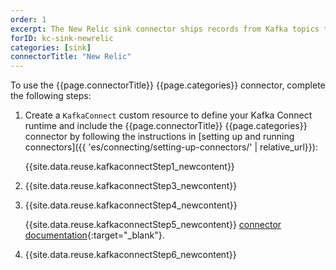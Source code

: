 ```yaml
---
order: 1
excerpt: The New Relic sink connector ships records from Kafka topics to several of New Relic's Ingestion API endpoints, for events, metrics, or logs.
forID: kc-sink-newrelic
categories: [sink]
connectorTitle: "New Relic"
---
```


To use the {{page.connectorTitle}} {{page.categories}} connector, complete the following steps:

1. Create a `KafkaConnect` custom resource to define your Kafka Connect runtime and include the {{page.connectorTitle}} {{page.categories}} connector by following the instructions in [setting up and running connectors]({{ 'es/connecting/setting-up-connectors/' | relative_url}}):

   {{site.data.reuse.kafkaconnectStep1_newcontent}}

2. {{site.data.reuse.kafkaconnectStep3_newcontent}}  

3. {{site.data.reuse.kafkaconnectStep4_newcontent}}
   
   {{site.data.reuse.kafkaconnectStep5_newcontent}} [connector documentation](https://github.com/newrelic/kafka-connect-newrelic/?tab=readme-ov-file#full-list-of-connector-configuration-options-in-addition-to-global-options-for-all-connectors){:target="_blank"}. 
           
    
4. {{site.data.reuse.kafkaconnectStep6_newcontent}}
